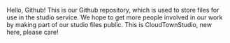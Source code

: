 Hello, Github!
This is our Github repository, which is used to store files for use in the studio service. We hope to get more people involved in our work by making part of our studio files public.
This is CloudTownStudio, new here, please care!
